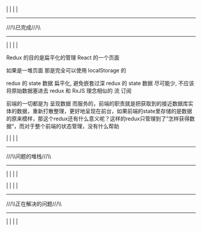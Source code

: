 

|
|
|
|
***
///\\\已完成///\\\
***
|
|
|
|



Redux 的目的是扁平化的管理 React 的一个页面

如果是一堆页面 那是完全可以使用 localStorage 的


redux 的 state 数据 <!-- 应该 --> 扁平化, 避免嵌套过深
redux 的 state 数据 <!-- 应该 --> 尽可能少, 不应该将原始数据塞进去
redux 和 RxJS <!-- 是 --> 理念相似的 流 订阅

前端的一切都是为 呈现数据 而服务的，前端的职责就是把获取到的接近数据库实体的数据，重新打散整理，更好地呈现在前台，如果前端的state里存储的是数据的原来模样，那这个redux还有什么意义呢？这样的redux只管理到了”怎样获得数据“，而对于整个前端的状态管理，没有什么帮助






|
|
|
|
***
///\\\问题的堆栈///\\\
***
|
|
|
|






















|
|
|
|
***
///\\\正在解决的问题///\\\
***
|
|
|
|

































